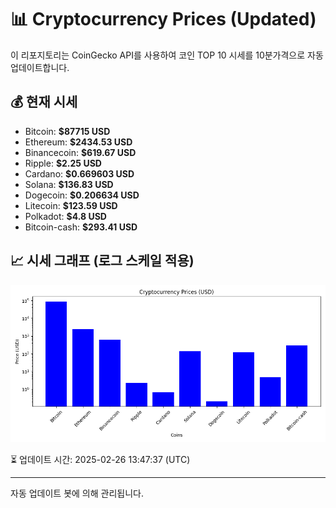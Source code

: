 
# 📊 Cryptocurrency Prices (Updated)

이 리포지토리는 CoinGecko API를 사용하여 코인 TOP 10 시세를 10분가격으로 자동 업데이트합니다.

## 💰 현재 시세
- Bitcoin: **$87715 USD**
- Ethereum: **$2434.53 USD**
- Binancecoin: **$619.67 USD**
- Ripple: **$2.25 USD**
- Cardano: **$0.669603 USD**
- Solana: **$136.83 USD**
- Dogecoin: **$0.206634 USD**
- Litecoin: **$123.59 USD**
- Polkadot: **$4.8 USD**
- Bitcoin-cash: **$293.41 USD**

## 📈 시세 그래프 (로그 스케일 적용)
![Crypto Prices](crypto_prices.png)

⏳ 업데이트 시간: 2025-02-26 13:47:37 (UTC)

---
자동 업데이트 봇에 의해 관리됩니다.
